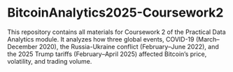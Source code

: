 # BitcoinAnalytics2025-Coursework2
This repository contains all materials for Coursework 2 of the Practical Data Analytics module. It analyzes how three global events, COVID-19 (March–December 2020), the Russia-Ukraine conflict (February–June 2022), and the 2025 Trump tariffs (February–April 2025) affected Bitcoin’s price, volatility, and trading volume. 
